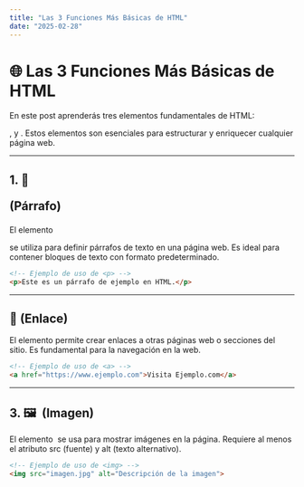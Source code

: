 ```yaml
---
title: "Las 3 Funciones Más Básicas de HTML"
date: "2025-02-28"
---
```


# 🌐 Las 3 Funciones Más Básicas de HTML

En este post aprenderás tres elementos fundamentales de HTML: <p>, <a> y <img>. Estos elementos son esenciales para estructurar y enriquecer cualquier página web.

---

## 1. 📝 <p> (Párrafo)

El elemento <p> se utiliza para definir párrafos de texto en una página web. Es ideal para contener bloques de texto con formato predeterminado.

```html
<!-- Ejemplo de uso de <p> -->
<p>Este es un párrafo de ejemplo en HTML.</p>
```

---

## 🔗 <a> (Enlace)

El elemento <a> permite crear enlaces a otras páginas web o secciones del sitio. Es fundamental para la navegación en la web.

```html
<!-- Ejemplo de uso de <a> -->
<a href="https://www.ejemplo.com">Visita Ejemplo.com</a>
```

---

## 3. 🖼️ <img> (Imagen)

El elemento <img> se usa para mostrar imágenes en la página. Requiere al menos el atributo src (fuente) y alt (texto alternativo).

```html
<!-- Ejemplo de uso de <img> -->
<img src="imagen.jpg" alt="Descripción de la imagen">
```